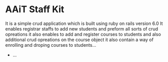 # AAiT Staff Kit

It is a simple crud application which is built using ruby on rails version 6.0 
It enables registrar staffs to add new students and preform all sorts of crud opreations
it also enables to add and register courses to students and also additional crud opreations on the course object
it also contain a way of enrolling and droping courses to students...
* ...
